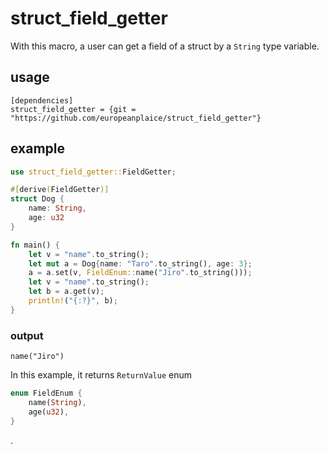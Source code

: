 # struct_field_getter

With this macro, a user can get a field of a struct by a `String` type variable.

## usage

```
[dependencies]
struct_field_getter = {git = "https://github.com/europeanplaice/struct_field_getter"}
```

## example
```rust
use struct_field_getter::FieldGetter;

#[derive(FieldGetter)]
struct Dog {
    name: String,
    age: u32
}

fn main() {
    let v = "name".to_string();
    let mut a = Dog{name: "Taro".to_string(), age: 3};
    a = a.set(v, FieldEnum::name("Jiro".to_string()));
    let v = "name".to_string();
    let b = a.get(v);
    println!("{:?}", b);
}
```
### output
```
name("Jiro")
```

In this example, it returns `ReturnValue` enum
```rust
enum FieldEnum {
    name(String),
    age(u32),
}
```
.